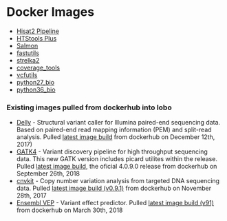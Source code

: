 # Docker Images 
* [Hisat2 Pipeline](https://github.com/mcfonseca-lab/docker/tree/master/hisat2pipeline)
* [HTStools Plus](https://github.com/mcfonseca-lab/docker/tree/master/htstools_plus)
* [Salmon](https://github.com/mcfonseca-lab/docker/tree/master/salmon)
* [fastutils](https://github.com/mcfonseca-lab/docker/tree/master/fastutils)
* [strelka2](https://github.com/mcfonseca-lab/docker/tree/master/strelka)
* [coverage_tools](https://github.com/mcfonseca-lab/docker/tree/master/coverage_tools)
* [vcfutils](https://github.com/mcfonseca-lab/docker/tree/master/vcfutils)
* [python27_bio](https://github.com/mcfonseca-lab/docker/tree/master/python27_bio)
* [python36_bio](https://github.com/mcfonseca-lab/docker/tree/master/python36_bio)

### Existing images pulled from dockerhub into lobo

* [Delly](https://github.com/dellytools/delly) - Structural variant caller for Illumina paired-end sequencing data. Based on paired-end read mapping information (PEM) and split-read analysis. Pulled [latest image build](https://hub.docker.com/r/dellytools/delly/) from dockerhub on December 12th, 2017)
* [GATK4](https://github.com/broadinstitute/gatk) - Variant discovery pipeline for high throughput sequencing data. This new GATK version includes picard utilites within the release.  Pulled [latest image build](https://hub.docker.com/r/broadinstitute/gatk/), the oficial 4.0.9.0 release from dockerhub on September 26th, 2018
* [cnvkit](https://github.com/etal/cnvkit) - Copy number variation analysis from targeted DNA sequencing data. Pulled [latest image build (v0.9.1)](https://hub.docker.com/r/etal/cnvkit/) from dockerhub on November 28th, 2017
* [Ensembl VEP](https://www.ensembl.org/info/docs/tools/vep/index.html) - Variant effect predictor. Pulled [latest image build (v91)](https://hub.docker.com/r/ensemblorg/ensembl-vep/) from dockerhub on March 30th, 2018
